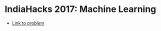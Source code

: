 
# IndiaHacks 2017: Machine Learning
  * [Link to problem](https://www.hackerearth.com/problem/machine-learning/predict-the-road-sign-1/description/) 

